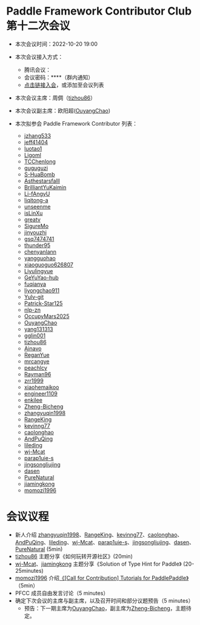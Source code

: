 # Paddle Framework Contributor Club 第十二次会议

- 本次会议时间：2022-10-20 19:00

- 本次会议接入方式：

  - 腾讯会议：
  - 会议密码：\*\*\*\*（群内通知）
  - [点击链接入会](https://meeting.tencent.com/dm/DqgIqKbKDz9q)，或添加至会议列表

- 本次会议主席：周倜（[tizhou86](https://github.com/tizhou86)）

- 本次会议副主席：欧阳超([OuyangChao](https://github.com/OuyangChao))

- 本次拟参会 Paddle Framework Contributor 列表：

  - [jzhang533](https://github.com/jzhang533)
  - [jeff41404](https://github.com/jeff41404)
  - [luotao1](https://github.com/luotao1)
  - [Ligoml](https://github.com/Ligoml)
  - [TCChenlong](https://github.com/TCChenlong)
  - [guguguzi](https://github.com/guguguzi)
  - [S-HuaBomb](https://github.com/S-HuaBomb)
  - [Asthestarsfalll](https://github.com/Asthestarsfalll)
  - [BrilliantYuKaimin](https://github.com/BrilliantYuKaimin)
  - [Li-fAngyU](https://github.com/Li-fAngyU)
  - [liqitong-a](https://github.com/liqitong-a)
  - [unseenme](https://github.com/unseenme)
  - [isLinXu](https://github.com/isLinXu)
  - [greatv](https://github.com/greatv)
  - [SigureMo](https://github.com/SigureMo)
  - [jinyouzhi](https://github.com/jinyouzhi)
  - [gsq7474741](https://github.com/gsq7474741)
  - [thunder95](https://github.com/thunder95)
  - [chenyanlann](https://github.com/chenyanlann)
  - [yangguohao](https://github.com/yangguohao)
  - [xiaoguoguo626807](https://github.com/xiaoguoguo626807)
  - [Liyulingyue](https://github.com/Liyulingyue)
  - [GeYuYao-hub](https://github.com/GeYuYao-hub)
  - [fuqianya](https://github.com/fuqianya)
  - [liyongchao911](https://github.com/liyongchao911)
  - [Yulv-git](https://github.com/Yulv-git)
  - [Patrick-Star125](https://github.com/Patrick-Star125)
  - [nlp-zn](https://github.com/nlp-zn)
  - [OccupyMars2025](https://github.com/OccupyMars2025)
  - [OuyangChao](https://github.com/OuyangChao)
  - [yang131313](https://github.com/yang131313)
  - [gglin001](https://github.com/gglin001)
  - [tizhou86](https://github.com/tizhou86)
  - [Ainavo](https://github.com/Ainavo)
  - [ReganYue](https://github.com/ReganYue)
  - [mrcangye](https://github.com/mrcangye)
  - [peachlcy](https://github.com/peachlcy)
  - [Rayman96](https://github.com/Rayman96)
  - [zrr1999](https://github.com/zrr1999)
  - [xiaohemaikoo](https://github.com/xiaohemaikoo)
  - [engineer1109](https://github.com/engineer1109)
  - [enkilee](https://github.com/enkilee)
  - [Zheng-Bicheng](https://github.com/Zheng-Bicheng)
  - [zhangyuqin1998](https://github.com/zhangyuqin1998)
  - [RangeKing](https://github.com/RangeKing)
  - [kevinng77](https://github.com/kevinng77)
  - [caolonghao](https://github.com/caolonghao)
  - [AndPuQing](https://github.com/AndPuQing)
  - [lileding](https://github.com/lileding)
  - [wj-Mcat](https://github.com/wj-Mcat)
  - [parap1uie-s](https://github.com/parap1uie-s)
  - [jingsongliujing](https://github.com/jingsongliujing)
  - [dasen](https://github.com/dasen)
  - [PureNatural](https://github.com/PureNatural)
  - [jiamingkong](https://github.com/jiamingkong)
  - [momozi1996](https://github.com/momozi1996)


# 会议议程

- 新人介绍 [zhangyuqin1998](https://github.com/zhangyuqin1998)、[RangeKing](https://github.com/RangeKing)、[kevinng77](https://github.com/kevinng77)、[caolonghao](https://github.com/caolonghao)、[AndPuQing](https://github.com/AndPuQing)、[lileding](https://github.com/lileding)、[wj-Mcat](https://github.com/wj-Mcat)、[parap1uie-s](https://github.com/parap1uie-s)、[jingsongliujing](https://github.com/jingsongliujing)、[dasen](https://github.com/dasen)、[PureNatural](https://github.com/PureNatural) (5min)
- [tizhou86](https://github.com/tizhou86) 主题分享《如何玩转开源社区》(20min)
- [wj-Mcat](https://github.com/wj-Mcat)、[jiamingkong](https://github.com/jiamingkong) 主题分享《Solution of Type Hint for Paddle》 (20-25minutes)
- [momozi1996](https://github.com/momozi1996) 介绍[《[Call for Contribution] Tutorials for PaddlePaddle》](https://github.com/PaddlePaddle/community/blob/master/pfcc/call-for-contributions/Call_For_Tutorials.md)（5min）
- PFCC 成员自由发言讨论（5 minutes）
- 确定下次会议的主席与副主席，以及召开时间和部分议题预告（5 minutes）
  - 预告：下一期主席为[OuyangChao](https://github.com/OuyangChao)，副主席为[Zheng-Bicheng](https://github.com/Zheng-Bicheng)，主题待定。
